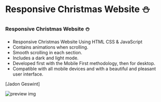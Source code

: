 # Responsive Christmas Website ⛄️
### Responsive Christmas Website ⛄️

- Responsive Christmas Website Using HTML CSS & JavaScript
- Contains animations when scrolling.
- Smooth scrolling in each section.
- Includes a dark and light mode.
- Developed first with the Mobile First methodology, then for desktop.
- Compatible with all mobile devices and with a beautiful and pleasant user interface.

[Jadon Geswint]

![preview img](/preview.png)
